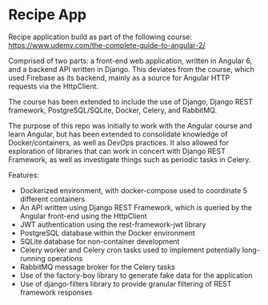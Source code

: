 # Recipe App

Recipe application build as part of the following course: https://www.udemy.com/the-complete-guide-to-angular-2/

Comprised of two parts: a front-end web application, written in Angular 6, and a backend API written in Django. This deviates from the course, which used Firebase as its backend, mainly as a source for Angular HTTP requests via the HttpClient.

The course has been extended to include the use of Django, Django REST framework, PostgreSQL/SQLite, Docker, Celery, and RabbitMQ.

The purpose of this repo was initially to work with the Angular course and learn Angular, but has been extended to consolidate knowledge of Docker/containers, as well as DevOps practices. It also allowed for exploration of libraries that can work in concert with Django REST Framework, as well as investigate things such as periodic tasks in Celery.

Features:

- Dockerized environment, with docker-compose used to coordinate 5 different containers
- An API written using Django REST Framework, which is queried by the Angular front-end using the HttpClient
- JWT authentication using the rest-framework-jwt library
- PostgreSQL database within the Docker environment
- SQLite database for non-container development
- Celery worker and Celery cron tasks used to implement potentially long-running operations
- RabbitMQ message broker for the Celery tasks
- Use of the factory-boy library to generate fake data for the application
- Use of django-filters library to provide granular filtering of REST framework responses